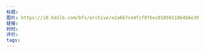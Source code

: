 ```yaml
---
标题: 
图片: https://i0.hdslb.com/bfs/archive/a2a6b7ce4fcf8f6ec0105651864b6e398db0b308.jpg@518w_290h_1c_!web-video-share-cover.avif
链接: 
时时: 
评价: 
tags:
---
```


